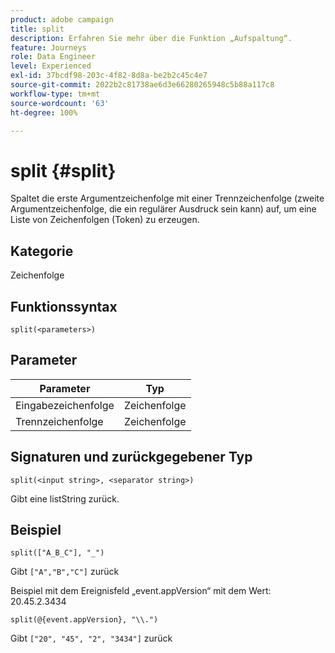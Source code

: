 ```yaml
---
product: adobe campaign
title: split
description: Erfahren Sie mehr über die Funktion „Aufspaltung“.
feature: Journeys
role: Data Engineer
level: Experienced
exl-id: 37bcdf98-203c-4f82-8d8a-be2b2c45c4e7
source-git-commit: 2022b2c81738ae6d3e66280265948c5b88a117c8
workflow-type: tm+mt
source-wordcount: '63'
ht-degree: 100%

---
```


# split {#split}

Spaltet die erste Argumentzeichenfolge mit einer Trennzeichenfolge (zweite Argumentzeichenfolge, die ein regulärer Ausdruck sein kann) auf, um eine Liste von Zeichenfolgen (Token) zu erzeugen.

## Kategorie

Zeichenfolge

## Funktionssyntax

`split(<parameters>)`

## Parameter

| Parameter | Typ |
|-----------|------------------|
| Eingabezeichenfolge | Zeichenfolge |
| Trennzeichenfolge | Zeichenfolge |

## Signaturen und zurückgegebener Typ

`split(<input string>, <separator string>)`

Gibt eine listString zurück.

## Beispiel

`split(["A_B_C"], "_")`

Gibt `["A","B","C"]` zurück

Beispiel mit dem Ereignisfeld „event.appVersion“ mit dem Wert: 20.45.2.3434

`split(@{event.appVersion}, "\\.")`

Gibt `["20", "45", "2", "3434"]` zurück
